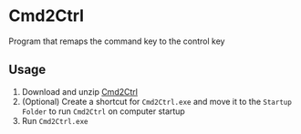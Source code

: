 # Cmd2Ctrl

Program that remaps the command key to the control key

## Usage

1. Download and unzip [Cmd2Ctrl](https://github.com/yehwankim23/cmd2ctrl/releases/latest/download/cmd2ctrl.zip)
2. (Optional) Create a shortcut for `Cmd2Ctrl.exe` and move it to the `Startup Folder` to run `Cmd2Ctrl` on computer startup
3. Run `Cmd2Ctrl.exe`
